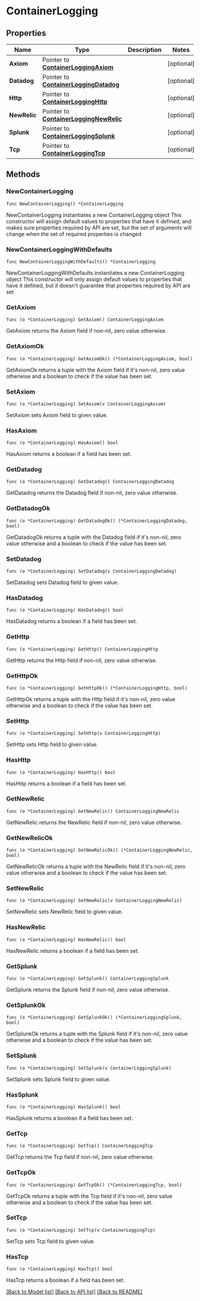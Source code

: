 # ContainerLogging

## Properties

Name | Type | Description | Notes
------------ | ------------- | ------------- | -------------
**Axiom** | Pointer to [**ContainerLoggingAxiom**](ContainerLoggingAxiom.md) |  | [optional] 
**Datadog** | Pointer to [**ContainerLoggingDatadog**](ContainerLoggingDatadog.md) |  | [optional] 
**Http** | Pointer to [**ContainerLoggingHttp**](ContainerLoggingHttp.md) |  | [optional] 
**NewRelic** | Pointer to [**ContainerLoggingNewRelic**](ContainerLoggingNewRelic.md) |  | [optional] 
**Splunk** | Pointer to [**ContainerLoggingSplunk**](ContainerLoggingSplunk.md) |  | [optional] 
**Tcp** | Pointer to [**ContainerLoggingTcp**](ContainerLoggingTcp.md) |  | [optional] 

## Methods

### NewContainerLogging

`func NewContainerLogging() *ContainerLogging`

NewContainerLogging instantiates a new ContainerLogging object
This constructor will assign default values to properties that have it defined,
and makes sure properties required by API are set, but the set of arguments
will change when the set of required properties is changed

### NewContainerLoggingWithDefaults

`func NewContainerLoggingWithDefaults() *ContainerLogging`

NewContainerLoggingWithDefaults instantiates a new ContainerLogging object
This constructor will only assign default values to properties that have it defined,
but it doesn't guarantee that properties required by API are set

### GetAxiom

`func (o *ContainerLogging) GetAxiom() ContainerLoggingAxiom`

GetAxiom returns the Axiom field if non-nil, zero value otherwise.

### GetAxiomOk

`func (o *ContainerLogging) GetAxiomOk() (*ContainerLoggingAxiom, bool)`

GetAxiomOk returns a tuple with the Axiom field if it's non-nil, zero value otherwise
and a boolean to check if the value has been set.

### SetAxiom

`func (o *ContainerLogging) SetAxiom(v ContainerLoggingAxiom)`

SetAxiom sets Axiom field to given value.

### HasAxiom

`func (o *ContainerLogging) HasAxiom() bool`

HasAxiom returns a boolean if a field has been set.

### GetDatadog

`func (o *ContainerLogging) GetDatadog() ContainerLoggingDatadog`

GetDatadog returns the Datadog field if non-nil, zero value otherwise.

### GetDatadogOk

`func (o *ContainerLogging) GetDatadogOk() (*ContainerLoggingDatadog, bool)`

GetDatadogOk returns a tuple with the Datadog field if it's non-nil, zero value otherwise
and a boolean to check if the value has been set.

### SetDatadog

`func (o *ContainerLogging) SetDatadog(v ContainerLoggingDatadog)`

SetDatadog sets Datadog field to given value.

### HasDatadog

`func (o *ContainerLogging) HasDatadog() bool`

HasDatadog returns a boolean if a field has been set.

### GetHttp

`func (o *ContainerLogging) GetHttp() ContainerLoggingHttp`

GetHttp returns the Http field if non-nil, zero value otherwise.

### GetHttpOk

`func (o *ContainerLogging) GetHttpOk() (*ContainerLoggingHttp, bool)`

GetHttpOk returns a tuple with the Http field if it's non-nil, zero value otherwise
and a boolean to check if the value has been set.

### SetHttp

`func (o *ContainerLogging) SetHttp(v ContainerLoggingHttp)`

SetHttp sets Http field to given value.

### HasHttp

`func (o *ContainerLogging) HasHttp() bool`

HasHttp returns a boolean if a field has been set.

### GetNewRelic

`func (o *ContainerLogging) GetNewRelic() ContainerLoggingNewRelic`

GetNewRelic returns the NewRelic field if non-nil, zero value otherwise.

### GetNewRelicOk

`func (o *ContainerLogging) GetNewRelicOk() (*ContainerLoggingNewRelic, bool)`

GetNewRelicOk returns a tuple with the NewRelic field if it's non-nil, zero value otherwise
and a boolean to check if the value has been set.

### SetNewRelic

`func (o *ContainerLogging) SetNewRelic(v ContainerLoggingNewRelic)`

SetNewRelic sets NewRelic field to given value.

### HasNewRelic

`func (o *ContainerLogging) HasNewRelic() bool`

HasNewRelic returns a boolean if a field has been set.

### GetSplunk

`func (o *ContainerLogging) GetSplunk() ContainerLoggingSplunk`

GetSplunk returns the Splunk field if non-nil, zero value otherwise.

### GetSplunkOk

`func (o *ContainerLogging) GetSplunkOk() (*ContainerLoggingSplunk, bool)`

GetSplunkOk returns a tuple with the Splunk field if it's non-nil, zero value otherwise
and a boolean to check if the value has been set.

### SetSplunk

`func (o *ContainerLogging) SetSplunk(v ContainerLoggingSplunk)`

SetSplunk sets Splunk field to given value.

### HasSplunk

`func (o *ContainerLogging) HasSplunk() bool`

HasSplunk returns a boolean if a field has been set.

### GetTcp

`func (o *ContainerLogging) GetTcp() ContainerLoggingTcp`

GetTcp returns the Tcp field if non-nil, zero value otherwise.

### GetTcpOk

`func (o *ContainerLogging) GetTcpOk() (*ContainerLoggingTcp, bool)`

GetTcpOk returns a tuple with the Tcp field if it's non-nil, zero value otherwise
and a boolean to check if the value has been set.

### SetTcp

`func (o *ContainerLogging) SetTcp(v ContainerLoggingTcp)`

SetTcp sets Tcp field to given value.

### HasTcp

`func (o *ContainerLogging) HasTcp() bool`

HasTcp returns a boolean if a field has been set.


[[Back to Model list]](../README.md#documentation-for-models) [[Back to API list]](../README.md#documentation-for-api-endpoints) [[Back to README]](../README.md)



